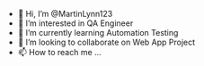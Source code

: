 - 👋 Hi, I’m @MartinLynn123
- 👀 I’m interested in QA Engineer
- 🌱 I’m currently learning Automation Testing
- 💞️ I’m looking to collaborate on Web App Project
- 📫 How to reach me ...

<!---
MartinLynn123/MartinLynn123 is a ✨ special ✨ repository because its `README.md` (this file) appears on your GitHub profile.
You can click the Preview link to take a look at your changes.
--->
